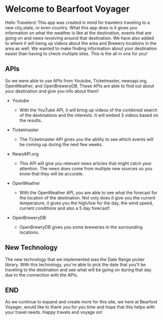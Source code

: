 # Welcome to Bearfoot Voyager
 
Hello Travelers! This app was created in mind for travelers traveling to a new city,state, or even country.
What this app does is it gives you information on what the weather is like at the destination, events that are going on and news revolving around that destination. We have also added to where it will being up videos about the area and Brewery locations in the area as well. We wanted to make finding information about your destination easier than having to check multiple sites. This is the all in one for you!
 
## APIs
So we were able to use APIs from Youtube, Ticketmaster, newsapi.org, OpenWeather, and OpenBreweryDB. These APIs are able to find out about your destination and give you info about them!
 
- Youtube
   - With the YouTube API, it will bring up videos of the combined search of the destinations and the interests. It will embed 3 videos based on the results.
 
- Ticketmaster
   - The Ticketmaster API gives you the ability to see which events will be coming up during the next few weeks.
 
- NewsAPI.org
   - This API will give you relevant news articles that might catch your attention. The news does come from multiple new sources so you know that they will be accurate.
 
- OpenWeather
   -   With the OpenWeather API, you are able to see what the forecast for the location of the destination. Not only does it give you the current temperature, it gives you the high/low for the day, the wind speed, current conditions and also a 5 day forecast!
 
- OpenBreweryDB
   - OpenBrewryDB gives you some breweries in the surrounding locations.
 
## New Technology
The new technology that we implemented was the Date Range picker library. With this technology, you're able to pick the date that you'll be traveling to the destination and see what will be going on during that day due to the connection with the APIs.
 
## END
As we continue to expand and create more for this site, we here at Bearfoot Voyager, would like to thank you for you time and hope that this helps with your travel needs. Happy travels and voyage on!
